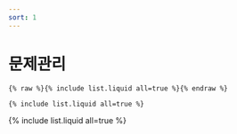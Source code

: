 ```yaml
---
sort: 1
---
```


# 문제관리

```
{% raw %}{% include list.liquid all=true %}{% endraw %}

{% include list.liquid all=true %}
```

{% include list.liquid all=true %}
